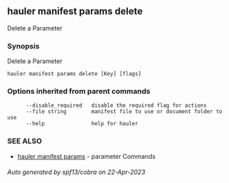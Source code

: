 ## hauler manifest params delete

Delete a Parameter

### Synopsis

Delete a Parameter

```
hauler manifest params delete [Key] [flags]
```

### Options inherited from parent commands

```
      --disable_required   disable the required flag for actions
      --file string        manifest file to use or document folder to use
      --help               help for hauler
```

### SEE ALSO

* [hauler manifest params](hauler_manifest_params.md)	 - parameter Commands

###### Auto generated by spf13/cobra on 22-Apr-2023
